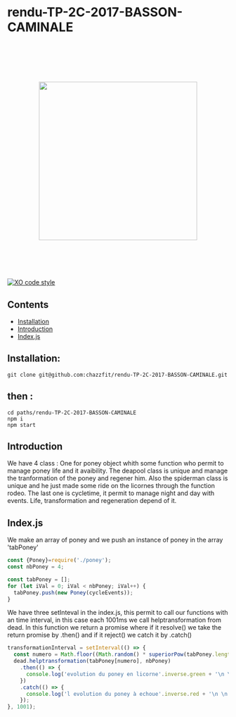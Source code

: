 # rendu-TP-2C-2017-BASSON-CAMINALE
<h1 align="center">
	<br>
	<br>
	<img width="360" src="http://assets1.ignimgs.com/2016/02/07/deadpooljpg-0d7bb9_1280w.jpg alt="chalk">
	<br>
	<br>
	<br>
</h1>


[![XO code style](https://img.shields.io/badge/code_style-XO-5ed9c7.svg)](https://github.com/sindresorhus/xo)

## Contents
* [Installation](#Installation)
* [Introduction](#Introduction)
* [Index.js](#Index.js)

## Installation:


```
git clone git@github.com:chazzfit/rendu-TP-2C-2017-BASSON-CAMINALE.git
```

then :
-------

```
cd paths/rendu-TP-2C-2017-BASSON-CAMINALE
npm i
npm start
```

## Introduction

We have 4 class : One for poney object whith some function who permit to manage poney life and it avaibility. The deapool class is unique and manage the tranformation of the poney and regener him.
 Also the spiderman class is unique and he just made some ride on the licornes through the function rodeo.
 The last one is cycletime, it permit to manage night and day with events. Life, transformation and regeneration depend of it.

## Index.js
We make an array of poney and we push an instance of poney in the array 'tabPoney'
```js
const {Poney}=require('./poney');
const nbPoney = 4;

const tabPoney = [];
for (let iVal = 0; iVal < nbPoney; iVal++) {
  tabPoney.push(new Poney(cycleEvents));
}
```

We have three setInteval in the index.js, this permit to call our functions with an time interval,
in this case each  1001ms we call helptransformation from dead. In this function 
we return a promise where if it resolve() we take the return promise by .then()
and  if it reject() we catch it by .catch()
```js
transformationInterval = setInterval(() => {
  const numero = Math.floor((Math.random() * superiorPow(tabPoney.length)) % tabPoney.length);
  dead.helptransformation(tabPoney[numero], nbPoney)
    .then(() => {
      console.log('evolution du poney en licorne'.inverse.green + '\n \n');
    })
    .catch(() => {
      console.log('l evolution du poney à echoue'.inverse.red + '\n \n');
    });
}, 1001);
```

